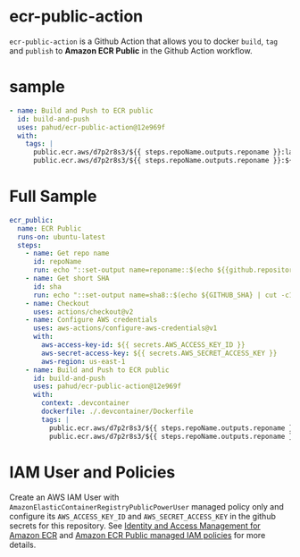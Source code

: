 # ecr-public-action
`ecr-public-action` is a Github Action that allows you to docker `build`, `tag` and `publish` to **Amazon ECR Public** in the Github Action workflow.


# sample

```yaml
- name: Build and Push to ECR public
  id: build-and-push
  uses: pahud/ecr-public-action@12e969f
  with:
    tags: |
      public.ecr.aws/d7p2r8s3/${{ steps.repoName.outputs.reponame }}:latest
      public.ecr.aws/d7p2r8s3/${{ steps.repoName.outputs.reponame }}:${{ steps.sha.outputs.sha8 }}
```

# Full Sample

```yaml
ecr_public:
  name: ECR Public
  runs-on: ubuntu-latest
  steps:
    - name: Get repo name
      id: repoName
      run: echo "::set-output name=reponame::$(echo ${{github.repository}} | cut -d '/' -f 2)"
    - name: Get short SHA
      id: sha
      run: echo "::set-output name=sha8::$(echo ${GITHUB_SHA} | cut -c1-8)"
    - name: Checkout
      uses: actions/checkout@v2
    - name: Configure AWS credentials
      uses: aws-actions/configure-aws-credentials@v1
      with:
        aws-access-key-id: ${{ secrets.AWS_ACCESS_KEY_ID }}
        aws-secret-access-key: ${{ secrets.AWS_SECRET_ACCESS_KEY }}
        aws-region: us-east-1
    - name: Build and Push to ECR public
      id: build-and-push
      uses: pahud/ecr-public-action@12e969f
      with:
        context: .devcontainer
        dockerfile: ./.devcontainer/Dockerfile
        tags: |
          public.ecr.aws/d7p2r8s3/${{ steps.repoName.outputs.reponame }}:latest
          public.ecr.aws/d7p2r8s3/${{ steps.repoName.outputs.reponame }}:${{ steps.sha.outputs.sha8 }}
```


# IAM User and Policies

Create an AWS IAM User with `AmazonElasticContainerRegistryPublicPowerUser` managed policy only and configure its `AWS_ACCESS_KEY_ID` and `AWS_SECRET_ACCESS_KEY` in the github secrets for this repository. See [Identity and Access Management for Amazon ECR](https://docs.aws.amazon.com/AmazonECR/latest/public/security-iam.html) and [Amazon ECR Public managed IAM policies](https://docs.aws.amazon.com/AmazonECR/latest/public/public-ecr-managed-policies.html) for more details.


